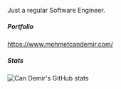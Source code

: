 Just a regular Software Engineer.

##### Portfolio
https://www.mehmetcandemir.com/

##### Stats 
![Can Demir's GitHub stats](https://github-readme-stats.vercel.app/api?username=mcandemir&show_icons=true&theme=radical\&rank_icon=percentile)


